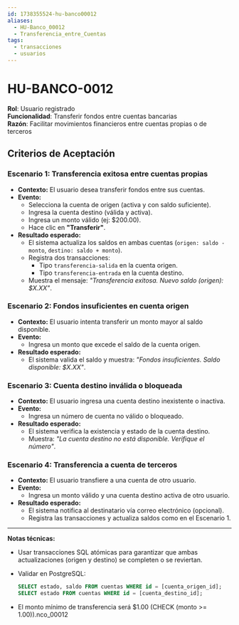 ```yaml
---
id: 1738355524-hu-banco00012
aliases:
  - HU-Banco_00012
  - Transferencia_entre_Cuentas
tags:
  - transacciones
  - usuarios
---
```


# HU-BANCO-0012  

**Rol**: Usuario registrado  
**Funcionalidad**: Transferir fondos entre cuentas bancarias  
**Razón**: Facilitar movimientos financieros entre cuentas propias o de terceros  

## **Criterios de Aceptación**  

### **Escenario 1: Transferencia exitosa entre cuentas propias**  

- **Contexto:** El usuario desea transferir fondos entre sus cuentas.  
- **Evento:**  
  - Selecciona la cuenta de origen (activa y con saldo suficiente).  
  - Ingresa la cuenta destino (válida y activa).  
  - Ingresa un monto válido (ej: $200.00).  
  - Hace clic en **"Transferir"**.  
- **Resultado esperado:**  
  - El sistema actualiza los saldos en ambas cuentas (`origen: saldo - monto`, `destino: saldo + monto`).  
  - Registra dos transacciones:  
    - Tipo `transferencia-salida` en la cuenta origen.  
    - Tipo `transferencia-entrada` en la cuenta destino.  
  - Muestra el mensaje: *"Transferencia exitosa. Nuevo saldo (origen): $X.XX"*.  

### **Escenario 2: Fondos insuficientes en cuenta origen**  

- **Contexto:** El usuario intenta transferir un monto mayor al saldo disponible.  
- **Evento:**  
  - Ingresa un monto que excede el saldo de la cuenta origen.  
- **Resultado esperado:**  
  - El sistema valida el saldo y muestra: *"Fondos insuficientes. Saldo disponible: $X.XX"*.  

### **Escenario 3: Cuenta destino inválida o bloqueada**  

- **Contexto:** El usuario ingresa una cuenta destino inexistente o inactiva.  
- **Evento:**  
  - Ingresa un número de cuenta no válido o bloqueado.  
- **Resultado esperado:**  
  - El sistema verifica la existencia y estado de la cuenta destino.  
  - Muestra: *"La cuenta destino no está disponible. Verifique el número"*.  

### **Escenario 4: Transferencia a cuenta de terceros**  

- **Contexto:** El usuario transfiere a una cuenta de otro usuario.  
- **Evento:**  
  - Ingresa un monto válido y una cuenta destino activa de otro usuario.  
- **Resultado esperado:**  
  - El sistema notifica al destinatario vía correo electrónico (opcional).  
  - Registra las transacciones y actualiza saldos como en el Escenario 1.  

---

**Notas técnicas:**  

- Usar transacciones SQL atómicas para garantizar que ambas actualizaciones (origen y destino) se completen o se reviertan.  
- Validar en PostgreSQL:  

  ```sql
  SELECT estado, saldo FROM cuentas WHERE id = [cuenta_origen_id];
  SELECT estado FROM cuentas WHERE id = [cuenta_destino_id];
  ```

- El monto mínimo de transferencia será $1.00 (CHECK (monto >= 1.00)).nco_00012
